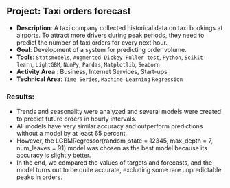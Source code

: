 ## Project: Taxi orders forecast
* **Description**: A taxi company collected historical data on taxi bookings at airports. To attract more drivers during peak periods, they need to predict the number of taxi orders for every next hour. 
* **Goal**: Development of a system for predicting order volume.
* **Tools**: `Statsmodels`, `Augmented Dickey-Fuller test`, `Python`, `Scikit-learn`, `LightGBM`, `NumPy`, `Pandas`, `Matplotlib`, `Seaborn`
* **Activity Area** : Business, Internet Services, Start-ups
* **Technical Area**: `Time Series`, `Machine Learning` `Regression`
  
### Results:
- Trends and seasonality were analyzed and several models were created to predict future orders in hourly intervals. 
- All models have very similar accuracy and outperform predictions without a model by at least 65 percent.
- However, the LGBMRegressor(random_state = 12345, max_depth = 7, num_leaves = 91) model was chosen as the best model because its accuracy is slightly better.
- In the end, we compared the values of targets and forecasts, and the model turns out to be quite accurate, excluding some rare unpredictable peaks in orders.
